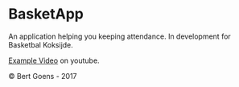 # BasketApp

An application helping you keeping attendance.
In development for Basketbal Koksijde.

[Example Video](https://youtu.be/_VrwEy6cU0I) on youtube.

© Bert Goens - 2017